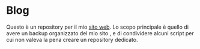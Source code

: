 # Blog

Questo è un repository per il mio [sito web](https://francesconegriolli.com). 
Lo scopo principale è quello di avere un backup organizzato del mio sito , e di condividere alcuni script per cui non valeva la pena creare un repository dedicato.
